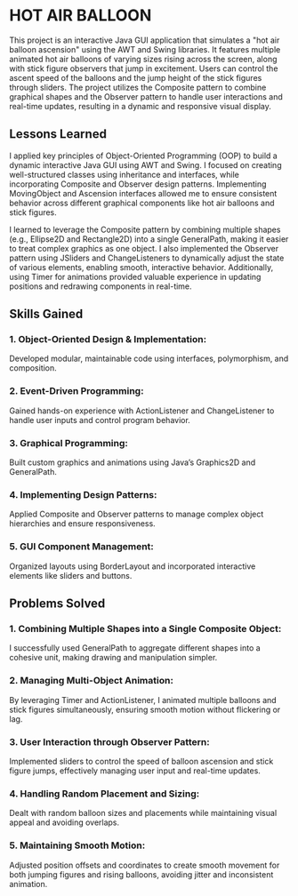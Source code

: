 # HOT AIR BALLOON

This project is an interactive Java GUI application that simulates a "hot air balloon ascension" using the AWT and Swing libraries. It features multiple animated hot air balloons of varying sizes rising across the screen, along with stick figure observers that jump in excitement. Users can control the ascent speed of the balloons and the jump height of the stick figures through sliders. The project utilizes the Composite pattern to combine graphical shapes and the Observer pattern to handle user interactions and real-time updates, resulting in a dynamic and responsive visual display.

## Lessons Learned

I applied key principles of Object-Oriented Programming (OOP) to build a dynamic interactive Java GUI using AWT and Swing. I focused on creating well-structured classes using inheritance and interfaces, while incorporating Composite and Observer design patterns. Implementing MovingObject and Ascension interfaces allowed me to ensure consistent behavior across different graphical components like hot air balloons and stick figures.

I learned to leverage the Composite pattern by combining multiple shapes (e.g., Ellipse2D and Rectangle2D) into a single GeneralPath, making it easier to treat complex graphics as one object. I also implemented the Observer pattern using JSliders and ChangeListeners to dynamically adjust the state of various elements, enabling smooth, interactive behavior. Additionally, using Timer for animations provided valuable experience in updating positions and redrawing components in real-time.

## Skills Gained

### 1. Object-Oriented Design & Implementation: 

Developed modular, maintainable code using interfaces, polymorphism, and composition.

### 2. Event-Driven Programming: 

Gained hands-on experience with ActionListener and ChangeListener to handle user inputs and control program behavior.

### 3. Graphical Programming: 

Built custom graphics and animations using Java’s Graphics2D and GeneralPath.

### 4. Implementing Design Patterns: 

Applied Composite and Observer patterns to manage complex object hierarchies and ensure responsiveness.

### 5. GUI Component Management: 
Organized layouts using BorderLayout and incorporated interactive elements like sliders and buttons.

## Problems Solved

### 1. Combining Multiple Shapes into a Single Composite Object: 

I successfully used GeneralPath to aggregate different shapes into a cohesive unit, making drawing and manipulation simpler.

### 2. Managing Multi-Object Animation: 

By leveraging Timer and ActionListener, I animated multiple balloons and stick figures simultaneously, ensuring smooth motion without flickering or lag.

### 3. User Interaction through Observer Pattern: 

Implemented sliders to control the speed of balloon ascension and stick figure jumps, effectively managing user input and real-time updates.

### 4. Handling Random Placement and Sizing: 

Dealt with random balloon sizes and placements while maintaining visual appeal and avoiding overlaps.

### 5. Maintaining Smooth Motion: 

Adjusted position offsets and coordinates to create smooth movement for both jumping figures and rising balloons, avoiding jitter and inconsistent animation.